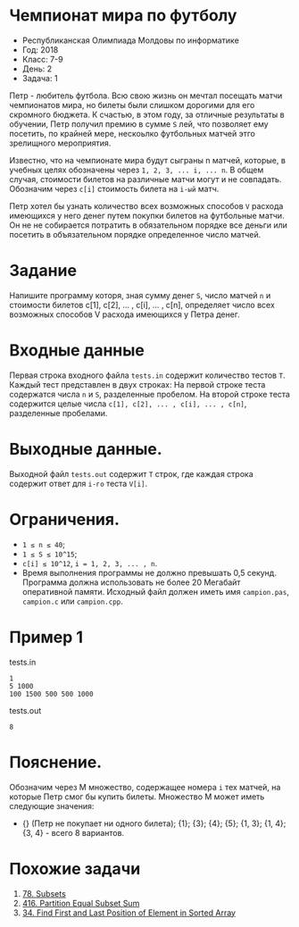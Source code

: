 # Чемпионат мира по футболу
* Республиканская Олимпиада Молдовы по информатике
* Год: 2018
* Класс: 7-9
* День: 2
* Задача: 1

Петр - любитель футбола. Всю свою жизнь он мечтал посещать матчи чемпионатов
мира, но билеты были слишком дорогими для его скромного бюджета. К счастью, в этом
году, за отличные результаты в обучении, Петр получил премию в сумме `S` лей, что позволяет
ему посетить, по крайней мере, нескоьлко футбольных матчей этго зрелищного мероприятия.

Известно, что на чемпионате мира будут сыграны n матчей, которые, в учебных целях
обозначены через `1, 2, 3, ... i, ... n`. В общем случая, стоимости билетов на различные матчи
могут и не совпадать. Обозначим через `c[i]` стоимость билета на `i-ый` матч.

Петр хотел бы узнать количество всех возможных способов `V` расхода имеющихся у
него денег путем покупки билетов на футбольные матчи. Он не не собирается потратить в
обязательном порядке все деньги или посетить в объязательном порядке определенное число
матчей.

# Задание 
Напишите программу которя, зная сумму денег `S`, число матчей `n` и стоимости
билетов c[1], c[2], … , c[i], … , c[n], определяет число всех возможных способов V расхода имеющихся
у Петра денег.

# Входные данные
Первая строка входного файла `tests.in` содержит количество тестов `T`. 
Каждый тест представлен в двух строках:
На первой строке теста содержатся числа `n` и `S`, разделенные пробелом. 
На второй строке теста содержится целые числа `c[1], c[2], ... , c[i], ... , c[n]`, разделенные пробелами.

# Выходные данные. 
Выходной файл `tests.out` содержит `T` строк, где каждая строка содержит ответ для `i-го` теста `V[i]`.

# Ограничения. 
* `1 ≤ n ≤ 40`; 
* `1 ≤ S ≤ 10^15`; 
* `c[i] ≤ 10^12`, `i = 1, 2, 3, ... , n`. 
* Время выполнения  программы не должно превышать 0,5 секунд. 
Программа должна использовать не более 20 Мегабайт оперативной памяти. 
Исходный файл должен иметь имя `campion.pas`, `campion.c` или `campion.cpp`.

# Пример 1
tests.in 
```
1
5 1000
100 1500 500 500 1000
```

tests.out
```
8
```

# Пояснение. 
Обозначим через M множество, содержащее номера `i` тех матчей, на
которые Петр смог бы купить билеты. 
Множество М может иметь следующие значения: 
* {} (Петр не покупает ни одного билета); 
{1}; {3}; {4}; {5}; {1, 3}; {1, 4}; {3, 4} - всего 8 вариантов.


# Похожие задачи
1. [78. Subsets](https://leetcode.com/problems/subsets/)
2. [416. Partition Equal Subset Sum](https://leetcode.com/problems/partition-equal-subset-sum/)
3. [34. Find First and Last Position of Element in Sorted Array](https://leetcode.com/problems/find-first-and-last-position-of-element-in-sorted-array/)
